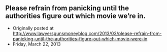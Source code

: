 ## Please refrain from panicking until the authorities figure out which movie we’re in.

 * Originally posted at http://www.lawyersgunsmoneyblog.com/2013/03/please-refrain-from-panicking-until-the-authorities-figure-out-which-movie-were-in
 * Friday, March 22, 2013

